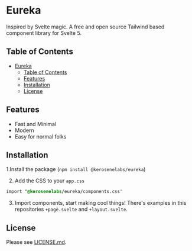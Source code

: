 # Eureka

Inspired by Svelte magic. A free and open source Tailwind based component library for Svelte 5.

## Table of Contents

- [Eureka](#eureka)
  - [Table of Contents](#table-of-contents)
  - [Features](#features)
  - [Installation](#installation)
  - [License](#license)

## Features

- Fast and Minimal
- Modern
- Easy for normal folks

## Installation

1.Install the package (`npm install @kerosenelabs/eureka`)

2. Add the CSS to your `app.css`

```css
import "@kerosenelabs/eureka/components.css"
```

3. Import components, start making cool things! There's examples in this repositories `+page.svelte` and `+layout.svelte`.

## License

Please see [LICENSE.md](LICENSE.md).
